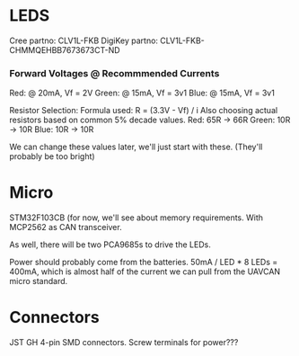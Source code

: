 # LEDS

Cree partno:    CLV1L-FKB
DigiKey partno: CLV1L-FKB-CHMMQEHBB7673673CT-ND

### Forward Voltages @ Recommmended Currents ###

Red:   @ 20mA, Vf = 2V
Green: @ 15mA, Vf = 3v1
Blue:  @ 15mA, Vf = 3v1

Resistor Selection:
Formula used: R = (3.3V - Vf) / i
Also choosing actual resistors based on common 5% decade values.
Red:   65R -> 66R
Green: 10R -> 10R
Blue:  10R -> 10R

We can change these values later, we'll just start with these.
(They'll probably be too bright)

# Micro

STM32F103CB (for now, we'll see about memory requirements.
With MCP2562 as CAN transceiver.

As well, there will be two PCA9685s to drive the LEDs.

Power should probably come from the batteries. 50mA / LED * 8 LEDs = 400mA,
which is almost half of the current we can pull from the UAVCAN micro standard.

# Connectors

JST GH 4-pin SMD connectors.
Screw terminals for power???

